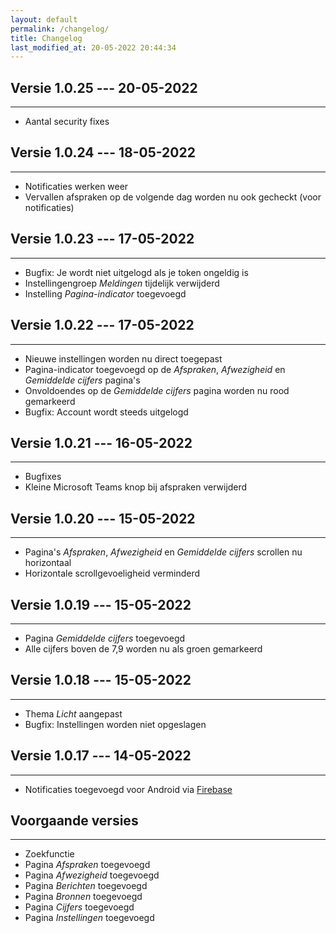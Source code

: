 ```yaml
---
layout: default
permalink: /changelog/
title: Changelog
last_modified_at: 20-05-2022 20:44:34
---
```


## Versie 1.0.25 --- 20-05-2022

---

- Aantal security fixes

## Versie 1.0.24 --- 18-05-2022

---

- Notificaties werken weer
- Vervallen afspraken op de volgende dag worden nu ook gecheckt (voor notificaties)

## Versie 1.0.23 --- 17-05-2022

---

- Bugfix: Je wordt niet uitgelogd als je token ongeldig is
- Instellingengroep *Meldingen* tijdelijk verwijderd
- Instelling *Pagina-indicator* toegevoegd


## Versie 1.0.22 --- 17-05-2022

---

- Nieuwe instellingen worden nu direct toegepast
- Pagina-indicator toegevoegd op de *Afspraken*, *Afwezigheid* en *Gemiddelde cijfers* pagina's
- Onvoldoendes op de *Gemiddelde cijfers* pagina worden nu rood gemarkeerd
- Bugfix: Account wordt steeds uitgelogd

## Versie 1.0.21 --- 16-05-2022

---

- Bugfixes
- Kleine Microsoft Teams knop bij afspraken verwijderd

## Versie 1.0.20 --- 15-05-2022

---

- Pagina's *Afspraken*, *Afwezigheid* en *Gemiddelde cijfers* scrollen nu horizontaal
- Horizontale scrollgevoeligheid verminderd

## Versie 1.0.19 --- 15-05-2022

---

- Pagina *Gemiddelde cijfers* toegevoegd
- Alle cijfers boven de 7,9 worden nu als groen gemarkeerd

## Versie 1.0.18 --- 15-05-2022

---

- Thema *Licht* aangepast 
- Bugfix: Instellingen worden niet opgeslagen

## Versie 1.0.17 --- 14-05-2022

---

- Notificaties toegevoegd voor Android via [Firebase](https://firebase.google.com/)

## Voorgaande versies

---

- Zoekfunctie
- Pagina *Afspraken* toegevoegd
- Pagina *Afwezigheid* toegevoegd
- Pagina *Berichten* toegevoegd
- Pagina *Bronnen* toegevoegd
- Pagina *Cijfers* toegevoegd
- Pagina *Instellingen* toegevoegd